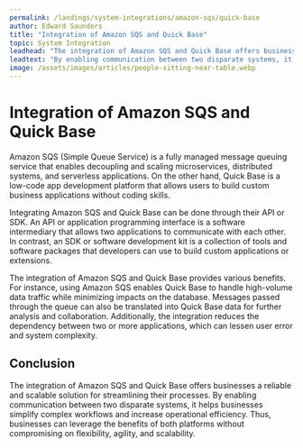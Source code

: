 ```yaml
---
permalink: /landings/system-integrations/amazon-sqs/quick-base
author: Edward Saunders
title: "Integration of Amazon SQS and Quick Base"
topic: System Integration
leadhead: "The integration of Amazon SQS and Quick Base offers businesses a reliable and scalable solution for streamlining their processes"
leadtext: "By enabling communication between two disparate systems, it helps businesses simplify complex workflows and increase operational efficiency. Thus, businesses can leverage the benefits of both platforms without compromising on flexibility, agility, and scalability."
image: /assets/images/articles/people-sitting-near-table.webp
---
```

<div class="arttext">   <h1>Integration of Amazon SQS and Quick Base</h1>
   
   <p>Amazon SQS (Simple Queue Service) is a fully managed message queuing service that enables decoupling and scaling microservices, distributed systems, and serverless applications. On the other hand, Quick Base is a low-code app development platform that allows users to build custom business applications without coding skills. </p>
   
   <p>Integrating Amazon SQS and Quick Base can be done through their API or SDK. An API or application programming interface is a software intermediary that allows two applications to communicate with each other. In contrast, an SDK or software development kit is a collection of tools and software packages that developers can use to build custom applications or extensions.</p>
   
   <p>The integration of Amazon SQS and Quick Base provides various benefits. For instance, using Amazon SQS enables Quick Base to handle high-volume data traffic while minimizing impacts on the database. Messages passed through the queue can also be translated into Quick Base data for further analysis and collaboration. Additionally, the integration reduces the dependency between two or more applications, which can lessen user error and system complexity.</p>
   
   <h2>Conclusion</h2>
   
   <p>The integration of Amazon SQS and Quick Base offers businesses a reliable and scalable solution for streamlining their processes. By enabling communication between two disparate systems, it helps businesses simplify complex workflows and increase operational efficiency. Thus, businesses can leverage the benefits of both platforms without compromising on flexibility, agility, and scalability.</p>
</div>
